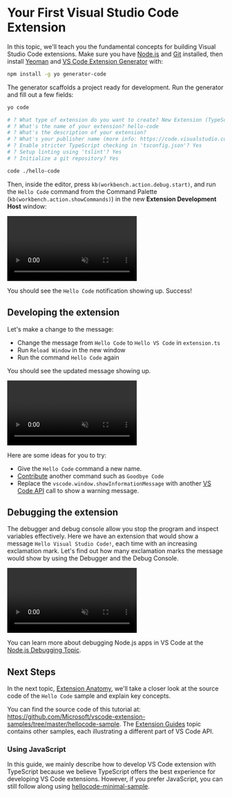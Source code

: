 ---
---

# Your First Visual Studio Code Extension

In this topic, we'll teach you the fundamental concepts for building Visual Studio Code extensions. Make sure you have [Node.js](https://nodejs.org/en/) and [Git](https://git-scm.com/) installed, then install [Yeoman](http://yeoman.io/) and [VS Code Extension Generator](https://www.npmjs.com/package/generator-code) with:

```bash
npm install -g yo generator-code
```

The generator scaffolds a project ready for development. Run the generator and fill out a few fields:

```bash
yo code

# ? What type of extension do you want to create? New Extension (TypeScript)
# ? What's the name of your extension? hello-code
# ? What's the description of your extension?
# ? What's your publisher name (more info: https://code.visualstudio.com/docs/tools/vscecli#_publishing-extensions)? pine
# ? Enable stricter TypeScript checking in 'tsconfig.json'? Yes
# ? Setup linting using 'tslint'? Yes
# ? Initialize a git repository? Yes

code ./hello-code
```

Then, inside the editor, press `kb(workbench.action.debug.start)`, and run the `Hello Code` command from the Command Palette (`kb(workbench.action.showCommands)`) in the new **Extension Development Host** window:

<video autoplay loop muted playsinline controls>
  <source src="/api/get-started/your-first-extension/launch.mp4" type="video/mp4">
</video>

You should see the `Hello Code` notification showing up. Success!

## Developing the extension

Let's make a change to the message:

- Change the message from `Hello Code` to `Hello VS Code` in `extension.ts`
- Run `Reload Window` in the new window
- Run the command `Hello Code` again

You should see the updated message showing up.

<video autoplay loop muted playsinline controls>
  <source src="/api/get-started/your-first-extension/reload.mp4" type="video/mp4">
</video>

Here are some ideas for you to try:

- Give the `Hello Code` command a new name.
- [Contribute](/api/references/contribution-points) another command such as `Goodbye Code`
- Replace the `vscode.window.showInformationMessage` with another [VS Code API](/api/references/vscode-api) call to show a warning message.

## Debugging the extension

The debugger and debug console allow you stop the program and inspect variables effectively. Here we have an extension that would show a message `Hello Visual Studio Code!`, each time with an increasing exclamation mark. Let's find out how many exclamation marks the message would show by using the Debugger and the Debug Console.

<video autoplay loop muted playsinline controls>
  <source src="/api/get-started/your-first-extension/debug.mp4" type="video/mp4">
</video>

You can learn more about debugging Node.js apps in VS Code at the [Node.js Debugging Topic](/docs/nodejs/nodejs-debugging).

## Next Steps

In the next topic, [Extension Anatomy](/api/get-started/extension-anatomy), we'll take a closer look at the source code of the `Hello Code` sample and explain key concepts.

You can find the source code of this tutorial at: https://github.com/Microsoft/vscode-extension-samples/tree/master/hellocode-sample. The [Extension Guides](/api/extension-guides/overview) topic contains other samples, each illustrating a different part of VS Code API.

### Using JavaScript

In this guide, we mainly describe how to develop VS Code extension with TypeScript because we believe TypeScript offers the best experience for developing VS Code extensions. However, if you prefer JavaScript, you can still follow along using [hellocode-minimal-sample](https://github.com/Microsoft/vscode-extension-samples/tree/master/hellocode-minimal-sample).